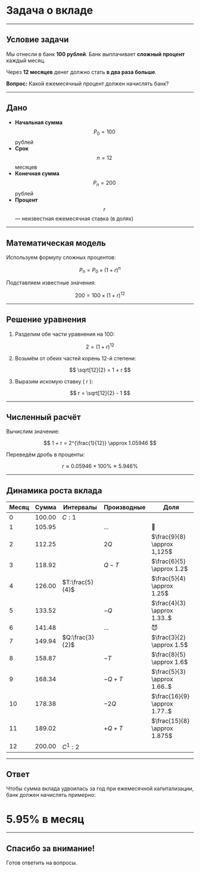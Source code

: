 # Задача о вкладе

---

## Условие задачи

Мы отнесли в банк **100 рублей**.
Банк выплачивает **сложный процент** каждый месяц.

Через **12 месяцев** денег должно стать **в два раза больше**.

**Вопрос:** Какой ежемесячный процент должен начислять банк?

---

## Дано

- **Начальная сумма** $$P_0 = 100$$ рублей
- **Срок** $$n = 12$$ месяцев
- **Конечная сумма** $$P_n = 200$$ рублей
- **Процент** $$r$$ — неизвестная ежемесячная ставка (в долях)

---

## Математическая модель

Используем формулу сложных процентов:

$$
P_n = P_0 \times (1 + r)^n
$$

Подставляем известные значения:

$$
200 = 100 \times (1 + r)^{12}
$$

---

## Решение уравнения

1.  Разделим обе части уравнения на 100:

$$
2 = (1 + r)^{12}
$$

2.  Возьмём от обеих частей корень 12-й степени:

$$
\sqrt[12]{2} = 1 + r
$$

3.  Выразим искомую ставку \( r \):

$$
r = \sqrt[12]{2} - 1
$$

---

## Численный расчёт

Вычислим значение:

$$
1 + r = 2^{\frac{1}{12}} \approx 1.05946
$$

Переведём дробь в проценты:

$$
r \approx 0.05946 \times 100\% \approx 5.946\%
$$

---

## Динамика роста вклада

| Месяц | Сумма  | Интервалы         | Производные | Доля                            |
| ----- | ------ | ----------------- | ----------- | ------------------------------- |
| 0     | 100.00 | $C:1$           |             |                                 |
| 1     | 105.95 |                   | ...         | 🤔                              |
| 2     | 112.25 |                   | $2Q$      | $\frac{9}{8} \approx 1,125$  |
| 3     | 118.92 |                   | $Q-T$     | $\frac{6}{5} \approx 1.2$     |
| 4     | 126.00 | $T:\frac{5}{4}$ |             | $\frac{5}{4} \approx 1.25$    |
| 5     | 133.52 |                   | $-Q$      | $\frac{4}{3} \approx 1.33..$  |
| 6     | 141.48 |                   | ...         | 😈                              |
| 7     | 149.94 | $Q:\frac{3}{2}$ |             | $\frac{3}{2} \approx 1.5$     |
| 8     | 158.87 |                   | $-T$     | $\frac{8}{5} \approx 1.6$     |
| 9     | 168.34 |                   | $-Q+T$    | $\frac{5}{3} \approx 1.66..$  |
| 10    | 178.38 |                   | $-2Q$     | $\frac{16}{9} \approx 1.77..$ |
| 11    | 189.02 |                   | $+Q+T$    | $\frac{15}{8} \approx 1.875$  |
| 12    | 200.00 | $C^1:2$         |             |                                 |

---

## Ответ

Чтобы сумма вклада удвоилась за год при ежемесячной капитализации, банк должен начислять примерно:

# **5.95% в месяц**

---

## Спасибо за внимание!

Готов ответить на вопросы.
